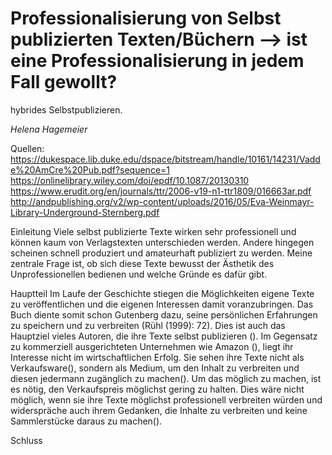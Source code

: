 
# Professionalisierung von Selbst publizierten Texten/Büchern --> ist eine Professionalisierung in jedem Fall gewollt?
hybrides Selbstpublizieren.

*Helena Hagemeier*

Quellen:
https://dukespace.lib.duke.edu/dspace/bitstream/handle/10161/14231/Vadde%20AmCre%20Pub.pdf?sequence=1
https://onlinelibrary.wiley.com/doi/epdf/10.1087/20130310
https://www.erudit.org/en/journals/ttr/2006-v19-n1-ttr1809/016663ar.pdf
http://andpublishing.org/v2/wp-content/uploads/2016/05/Eva-Weinmayr-Library-Underground-Sternberg.pdf




Einleitung
Viele selbst publizierte Texte wirken sehr professionell und können kaum von Verlagstexten unterschieden werden. Andere hingegen scheinen schnell produziert und amateurhaft publiziert zu werden. Meine zentrale Frage ist, ob sich diese Texte bewusst der Ästhetik des Unprofessionellen bedienen und welche Gründe es dafür gibt. 


Hauptteil 
Im Laufe der Geschichte stiegen die Möglichkeiten eigene Texte zu veröffentlichen und die eigenen Interessen damit voranzubringen. Das Buch diente somit schon Gutenberg dazu, seine persönlichen Erfahrungen zu speichern und zu verbreiten (Rühl (1999): 72). Dies ist auch das Hauptziel vieles Autoren, die ihre Texte selbst publizieren (). Im Gegensatz zu kommerziell ausgerichteten Unternehmen wie Amazon (), liegt ihr Interesse nicht im wirtschaftlichen Erfolg. Sie sehen ihre Texte nicht als Verkaufsware(), sondern als Medium, um den Inhalt zu verbreiten und diesen jedermann zugänglich zu machen(). Um das möglich zu machen, ist es nötig, den Verkaufspreis möglichst gering zu halten. Dies wäre nicht möglich, wenn sie ihre Texte möglichst professionell verbreiten würden und widerspräche auch ihrem Gedanken, die Inhalte zu verbreiten und keine Sammlerstücke daraus zu machen().


Schluss
